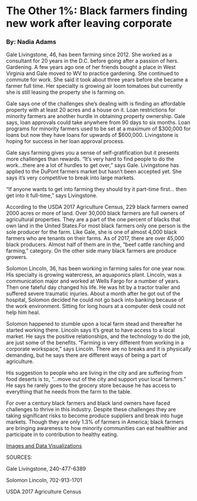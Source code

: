 # The Other 1%: Black farmers finding new work after leaving corporate 
### By: Nadia Adams

Gale Livingstone, 46, has been farming since 2012. She worked as a consultant for 20 years in the D.C.  before going after a passion of hers. Gardening. A few years ago one of her friends bought a place in West Virginia and Gale moved to WV to practice gardening. She continued to commute for work. She said it took about three years before she became a farmer full time. Her specialty is growing air loom tomatoes but currently she is still leasing the property she is farming on.
   
Gale says one of the challenges she’s dealing with is finding an affordable property with at least 20 acres and a house on it. Loan restrictions for minority farmers are another hurdle in obtaining property ownership. Gale says, loan approvals could take anywhere from 90 days to six months. Loan programs for minority farmers used to be set at a maximum of $300,000 for loans but now they have loans for upwards of $600,000. Livingstone is hoping for success in her loan approval process. 

Gale says farming gives you a sense of self-gratification but it presents more challenges than rewards. “It’s very hard to find people to do the work…there are a lot of hurdles to get over,” says Gale.  Livingstone has applied to the DuPont farmers market but hasn’t been accepted yet. She says it’s very competitive to break into large markets. 

“If anyone wants to get into farming they should try it part-time first… then get into it full-time,” says Livingstone.

According to the USDA 2017 Agriculture Census, 229 black farmers owned 2000 acres or more of land. Over 30,000 black farmers are full owners of agricultural properties. They are a part of the one percent of blacks that own land in the United States.For most black farmers only one person is the sole producer for the farm. Like Gale, she is one of almost 4,000 black farmers who are tenants on their farms. As of 2017, there are over 45,000 black producers.  Almost half of them are in the, “beef cattle ranching and farming,” category. On the other side many black farmers are produce growers. 

Solomon Lincoln, 36, has been working in farming sales for one year now. His specialty is growing watercress, an aquaponics plant. Lincoln, was a communication major and worked at Wells Fargo for a number of years. Then one fateful day changed his life. He was hit by a tractor trailer and suffered severe traumatic injuries. About a month after he got out of the hospital, Solomon decided he could not go back into banking because of the work environment. Sitting for long hours at a computer desk could not help him heal. 

Solomon happened to stumble upon a local farm stead and thereafter he started working there. Lincoln says it’s great to have access to a local market. He says the positive relationships, and the technology to do the job, are just some of the benefits. “Farming is very different from working in a corporate workspace,” says Lincoln. There are no breaks and it is physically demanding, but he says there are different ways of being a part of agriculture. 

His suggestion to people who are living in the city and are suffering from food deserts is to, “…move out of the city and support your local farmers.”  He says he rarely goes to the grocery store because he has access to everything that he needs from the farm to the table. 

For over a century black farmers and black land owners have faced challenges to thrive in this industry. Despite these challenges they are taking significant risks to become produce suppliers and break into huge markets. Though they are only 1.3% of farmers in America; black farmers are bringing awareness to how minority communities can eat healthier and participate in to contribution to healthy eating. 

[Images and Data Visualizations](https://github.com/nadia-adams/digitalframeworksclass/issues/2#issue-483556990)

SOURCES: 

Gale Livingstone, 240-477-6389

Solomon Lincoln, 702-913-1701

USDA 2017 Agriculture Census 
